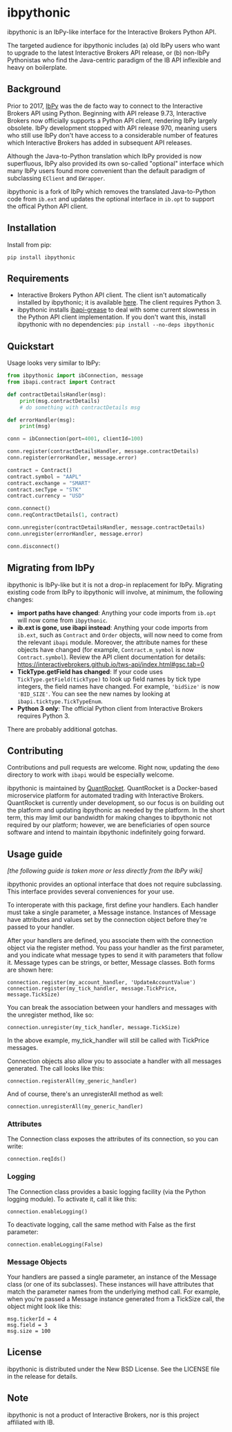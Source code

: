 # ibpythonic 
ibpythonic is an IbPy-like interface for the Interactive Brokers Python API.

The targeted audience for ibpythonic includes (a) old IbPy users who want to upgrade to the latest Interactive Brokers API release, or (b) non-IbPy Pythonistas who find the Java-centric paradigm of the IB API inflexible and heavy on boilerplate.

## Background

Prior to 2017, [IbPy](https://github.com/blampe/IbPy) was the de facto way to connect to the Interactive Brokers API using Python. Beginning with API release 9.73, Interactive Brokers now officially supports a Python API client, rendering IbPy largely obsolete. IbPy development stopped with API release 970, meaning users who still use IbPy don't have access to a considerable number of features which Interactive Brokers has added in subsequent API releases.

Although the Java-to-Python translation which IbPy provided is now superfluous, IbPy also provided its own so-called "optional" interface which many IbPy users found more convenient than the default paradigm of subclassing `EClient` and `EWrapper`. 

ibpythonic is a fork of IbPy which removes the translated Java-to-Python code from `ib.ext` and updates the optional interface in `ib.opt` to support the offical Python API client. 

## Installation

Install from pip:

```
pip install ibpythonic
```

## Requirements

* Interactive Brokers Python API client. The client isn't automatically installed by ibpythonic; it is available [here](https://interactivebrokers.github.io/). The client requires Python 3.
* ibpythonic installs [ibapi-grease](https://github.com/quantrocket-llc/ibapi-grease) to deal with some current slowness in the Python API client implementation. If you don't want this, install ibpythonic with no dependencies: `pip install --no-deps ibpythonic`

## Quickstart

Usage looks very similar to IbPy:
    
```python
from ibpythonic import ibConnection, message
from ibapi.contract import Contract

def contractDetailsHandler(msg):
    print(msg.contractDetails)
    # do something with contractDetails msg

def errorHandler(msg):
    print(msg)

conn = ibConnection(port=4001, clientId=100)

conn.register(contractDetailsHandler, message.contractDetails)
conn.register(errorHandler, message.error)

contract = Contract()
contract.symbol = "AAPL"
contract.exchange = "SMART"
contract.secType = "STK"
contract.currency = "USD"

conn.connect()
conn.reqContractDetails(1, contract)

conn.unregister(contractDetailsHandler, message.contractDetails)
conn.unregister(errorHandler, message.error)

conn.disconnect()
```

## Migrating from IbPy

ibpythonic is IbPy-like but it is not a drop-in replacement for IbPy. Migrating existing code from IbPy to ibpythonic will involve, at minimum, the following changes:

* **import paths have changed**: Anything your code imports from `ib.opt` will now come from `ibpythonic`.
* **ib.ext is gone, use ibapi instead**: Anything your code imports from `ib.ext`, such as `Contract` and `Order` objects, will now need to come from the relevant `ibapi` module. Moreover, the attribute names for these objects have changed (for example, `Contract.m_symbol` is now `Contract.symbol`). Review the API client documentation for details: https://interactivebrokers.github.io/tws-api/index.html#gsc.tab=0
* **TickType.getField has changed**: If your code uses `TickType.getField(tickType)` to look up field names by tick type integers, the field names have changed. For example, `'bidSize'` is now `'BID_SIZE'`. You can see the new names by looking at `ibapi.ticktype.TickTypeEnum`.
* **Python 3 only**: The official Python client from Interactive Brokers requires Python 3. 


There are probably additional gotchas.  

## Contributing

Contributions and pull requests are welcome. Right now, updating the `demo` directory to work with `ibapi` would be especially welcome.

ibpythonic is maintained by [QuantRocket](https://www.quantrocket.com). QuantRocket is a Docker-based microservice platform for automated trading with Interactive Brokers. QuantRocket is currently under development, so our focus is on building out the platform and updating ibpythonic as needed by the platform. In the short term, this may limit our bandwidth for making changes to ibpythonic not required by our platform; however, we are beneficiaries of open source software and intend to maintain ibpythonic indefinitely going forward.
 
## Usage guide
*[the following guide is taken more or less directly from the IbPy wiki]*

ibpythonic provides an optional interface that does not require subclassing. This interface provides several conveniences for your use.

To interoperate with this package, first define your handlers. Each handler must take a single parameter, a Message instance. Instances of Message have attributes and values set by the connection object before they're passed to your handler.

After your handlers are defined, you associate them with the connection object via the register method. You pass your handler as the first parameter, and you indicate what message types to send it with parameters that follow it. Message types can be strings, or better, Message classes. Both forms are shown here:

    connection.register(my_account_handler, 'UpdateAccountValue')
    connection.register(my_tick_handler, message.TickPrice, message.TickSize)

You can break the association between your handlers and messages with the unregister method, like so:

    connection.unregister(my_tick_handler, message.TickSize)

In the above example, my_tick_handler will still be called with TickPrice messages.

Connection objects also allow you to associate a handler with all messages generated. The call looks like this:

    connection.registerAll(my_generic_handler)

And of course, there's an unregisterAll method as well:

    connection.unregisterAll(my_generic_handler)

### Attributes
The Connection class exposes the attributes of its connection, so you can write:

    connection.reqIds()

### Logging
The Connection class provides a basic logging facility (via the Python logging module). To activate it, call it like this:

    connection.enableLogging()

To deactivate logging, call the same method with False as the first parameter:

    connection.enableLogging(False)

### Message Objects
Your handlers are passed a single parameter, an instance of the Message class (or one of its subclasses). These instances will have attributes that match the parameter names from the underlying method call. For example, when you're passed a Message instance generated from a TickSize call, the object might look like this:

    msg.tickerId = 4
    msg.field = 3
    msg.size = 100
    
## License

ibpythonic is distributed under the New BSD License. See the LICENSE file in the
release for details.

## Note

ibpythonic is not a product of Interactive Brokers, nor is this project affiliated
with IB.
